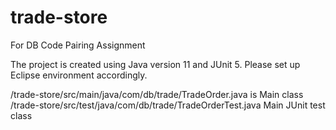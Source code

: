 # trade-store
For DB Code Pairing Assignment

The project is created using Java version 11 and JUnit 5. Please set up Eclipse environment accordingly.

/trade-store/src/main/java/com/db/trade/TradeOrder.java is Main class 
/trade-store/src/test/java/com/db/trade/TradeOrderTest.java Main JUnit test class
